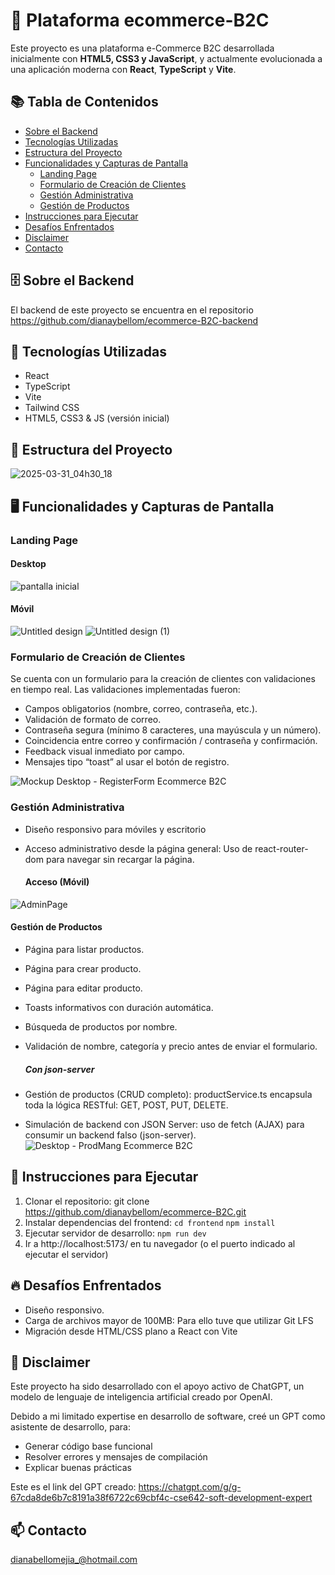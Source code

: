# 🛒 Plataforma ecommerce-B2C

Este proyecto es una plataforma e-Commerce B2C desarrollada inicialmente con **HTML5, CSS3 y JavaScript**, y actualmente evolucionada a una aplicación moderna con **React**, **TypeScript** y **Vite**.

## 📚 Tabla de Contenidos
- [Sobre el Backend](#-sobre-el-backend)
- [Tecnologías Utilizadas](#-tecnologías-utilizadas)
- [Estructura del Proyecto](#-estructura-del-proyecto)
- [Funcionalidades y Capturas de Pantalla](#-funcionalidades-y-capturas-de-pantalla)
  - [Landing Page](#landing-page)
  - [Formulario de Creación de Clientes](#formulario-de-creación-de-clientes)
  - [Gestión Administrativa](#gestión-administrativa)
  - [Gestión de Productos](#gestión-de-productos)
- [Instrucciones para Ejecutar](#-instrucciones-para-ejecutar)
- [Desafíos Enfrentados](#-desafíos-enfrentados)
- [Disclaimer](#-disclaimer)
- [Contacto](#-contacto)

## 🗄️ Sobre el Backend
El backend de este proyecto se encuentra en el repositorio https://github.com/dianaybellom/ecommerce-B2C-backend

## 🚀 Tecnologías Utilizadas
- React
- TypeScript
- Vite
- Tailwind CSS
- HTML5, CSS3 & JS (versión inicial)

## 📂 Estructura del Proyecto
![2025-03-31_04h30_18](https://github.com/user-attachments/assets/3ad920f8-a214-42dd-97ea-c7d8b7948cee)

## 🖥️ Funcionalidades y Capturas de Pantalla
### Landing Page
  #### Desktop
![pantalla inicial](https://github.com/user-attachments/assets/056764a8-9947-4396-a3b3-38bb8ccdd876)

  #### Móvil
![Untitled design](https://github.com/user-attachments/assets/b48fa293-5c30-4e63-8b8c-97785e98ea12)
![Untitled design (1)](https://github.com/user-attachments/assets/b0b17710-6bf6-4cd8-a098-130081f15209)

### Formulario de Creación de Clientes
Se cuenta con un formulario para la creación de clientes con validaciones en tiempo real. Las validaciones implementadas fueron:
- Campos obligatorios (nombre, correo, contraseña, etc.).
- Validación de formato de correo.
- Contraseña segura (mínimo 8 caracteres, una mayúscula y un número).
- Coincidencia entre correo y confirmación / contraseña y confirmación.
- Feedback visual inmediato por campo.
- Mensajes tipo “toast” al usar el botón de registro.

![Mockup Desktop - RegisterForm Ecommerce B2C](https://github.com/user-attachments/assets/5c78a03a-d06a-4120-9fa2-8a7e56eb1265)

### Gestión Administrativa
- Diseño responsivo para móviles y escritorio
- Acceso administrativo desde la página general: Uso de react-router-dom para navegar sin recargar la página.

  #### Acceso (Móvil)
![AdminPage](https://github.com/user-attachments/assets/705dbe1c-b04f-4c37-8213-00fde2778897)

  #### Gestión de Productos 
- Página para listar productos.
- Página para crear producto.
- Página para editar producto.
- Toasts informativos con duración automática.
- Búsqueda de productos por nombre.
- Validación de nombre, categoría y precio antes de enviar el formulario.

    ##### Con json-server
- Gestión de productos (CRUD completo): productService.ts encapsula toda la lógica RESTful: GET, POST, PUT, DELETE.
- Simulación de backend con JSON Server: uso de fetch (AJAX) para consumir un backend falso (json-server).
![Desktop - ProdMang Ecommerce B2C](https://github.com/user-attachments/assets/0f12141f-7f19-453f-bab6-e99af0f92d6a)


## 📌 Instrucciones para Ejecutar
1. Clonar el repositorio: git clone https://github.com/dianaybellom/ecommerce-B2C.git
2. Instalar dependencias del frontend:
`cd frontend`
`npm install`
3. Ejecutar servidor de desarrollo:
`npm run dev`
4. Ir a http://localhost:5173/ en tu navegador (o el puerto indicado al ejecutar el servidor)


## 🔥 Desafíos Enfrentados
- Diseño responsivo.
- Carga de archivos mayor de 100MB: Para ello tuve que utilizar Git LFS
- Migración desde HTML/CSS plano a React con Vite

## 📝 Disclaimer
Este proyecto ha sido desarrollado con el apoyo activo de ChatGPT, un modelo de lenguaje de inteligencia artificial creado por OpenAI.

Debido a mi limitado expertise en desarrollo de software, creé un GPT como asistente de desarrollo, para:
- Generar código base funcional
- Resolver errores y mensajes de compilación
- Explicar buenas prácticas

Este es el link del GPT creado: https://chatgpt.com/g/g-67cda8de6b7c8191a38f6722c69cbf4c-cse642-soft-development-expert
  
## 📫 Contacto
dianabellomejia_@hotmail.com
